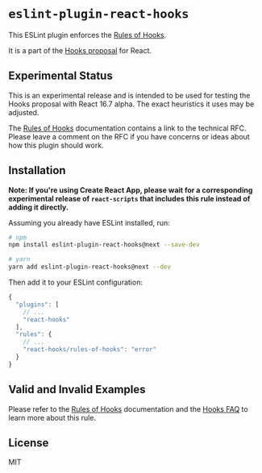 # `eslint-plugin-react-hooks`

This ESLint plugin enforces the [Rules of Hooks](https://reactjs.org/docs/hooks-rules.html).

It is a part of the [Hooks proposal](https://reactjs.org/docs/hooks-intro.html) for React.

## Experimental Status

This is an experimental release and is intended to be used for testing the Hooks proposal with React 16.7 alpha. The exact heuristics it uses may be adjusted.

The [Rules of Hooks](https://reactjs.org/docs/hooks-rules.html) documentation contains a link to the technical RFC. Please leave a comment on the RFC if you have concerns or ideas about how this plugin should work.

## Installation

**Note: If you're using Create React App, please wait for a corresponding experimental release of `react-scripts` that includes this rule instead of adding it directly.**

Assuming you already have ESLint installed, run:

```sh
# npm
npm install eslint-plugin-react-hooks@next --save-dev

# yarn
yarn add eslint-plugin-react-hooks@next --dev
```

Then add it to your ESLint configuration:

```js
{
  "plugins": [
    // ...
    "react-hooks"
  ],
  "rules": {
    // ...
    "react-hooks/rules-of-hooks": "error"
  }
}
```

## Valid and Invalid Examples

Please refer to the [Rules of Hooks](https://reactjs.org/docs/hooks-rules.html) documentation and the [Hooks FAQ](https://reactjs.org/docs/hooks-faq.html#what-exactly-do-the-lint-rules-enforce) to learn more about this rule.

## License

MIT
